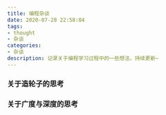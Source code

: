 ```yaml
---
title: 编程杂谈
date: 2020-07-28 22:58:04
tags: 
- thought
- 杂谈
categories:
- 杂谈
description: 记录关于编程学习过程中的一些想法，持续更新~
---
```


### 关于造轮子的思考

### 关于广度与深度的思考

